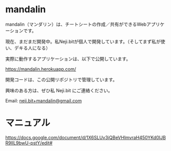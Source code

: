 # mandalin

mandalin（マンダリン）は、チートシートの作成／共有ができるWebアプリケーションです。

現在、まだまだ開発中。私Neji.bitが個人で開発しています。（そしてまず私が使い、デキる人になる）

実際に動作するアプリケーションは、以下で公開しています。

https://mandalin.herokuapp.com/

開発コードは、この公開リポジトリで管理しています。

興味のある方は、ぜひ私 Neji.bit にご連絡ください。

Email: neji.bit+mandalin@gmail.com

# マニュアル
https://docs.google.com/document/d/1X6SLUv3iQBeVHlmvraH450YKd0IJBR9lIL9bwU-pstY/edit#

